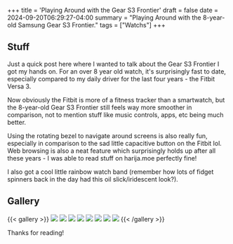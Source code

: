 +++
title = 'Playing Around with the Gear S3 Frontier'
draft = false
date = 2024-09-20T06:29:27-04:00
summary = "Playing Around with the 8-year-old Samsung Gear S3 Frontier."
tags = ["Watchs"]
+++
## Stuff
Just a quick post here where I wanted to talk about the Gear S3 Frontier I got my hands on. For an over 8 year old watch, it's surprisingly fast to date, especially compared to my daily driver for the last four years - the Fitbit Versa 3. 

Now obviously the Fitbit is more of a fitness tracker than a smartwatch, but the 8-year-old Gear S3 Frontier still feels way more smoother in comparison, not to mention stuff like music controls, apps, etc being much better. 

Using the rotating bezel to navigate around screens is also really fun, especially in comparison to the sad little capacitive button on the Fitbit lol. Web browsing is also a neat feature which surprisingly holds up after all these years - I was able to read stuff on harija.moe perfectly fine! 

I also got a cool little rainbow watch band (remember how lots of fidget spinners back in the day had this oil slick/iridescent look?).

## Gallery
{{< gallery >}}
  <img src="/img/s3-frontier/1.jpg" class="grid-w33" />
  <img src="/img/s3-frontier/2.jpg" class="grid-w33" />
  <img src="/img/s3-frontier/3.jpg" class="grid-w33" />
  <img src="/img/s3-frontier/4.jpg" class="grid-w33" />
  <img src="/img/s3-frontier/5.jpg" class="grid-w33" />
  <img src="/img/s3-frontier/6.jpg" class="grid-w33" />
  <img src="/img/s3-frontier/7.jpg" class="grid-w33" />
  <img src="/img/s3-frontier/8.jpg" class="grid-w33" />
{{< /gallery >}}

Thanks for reading!